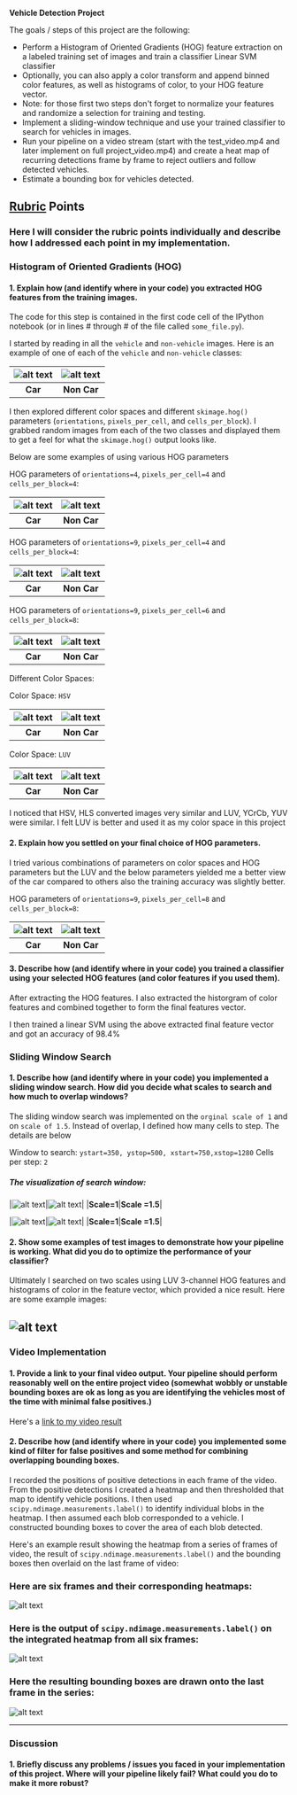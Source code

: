 **Vehicle Detection Project**

The goals / steps of this project are the following:

* Perform a Histogram of Oriented Gradients (HOG) feature extraction on a labeled training set of images and train a classifier Linear SVM classifier
* Optionally, you can also apply a color transform and append binned color features, as well as histograms of color, to your HOG feature vector. 
* Note: for those first two steps don't forget to normalize your features and randomize a selection for training and testing.
* Implement a sliding-window technique and use your trained classifier to search for vehicles in images.
* Run your pipeline on a video stream (start with the test_video.mp4 and later implement on full project_video.mp4) and create a heat map of recurring detections frame by frame to reject outliers and follow detected vehicles.
* Estimate a bounding box for vehicles detected.

[//]: # (Image References)
[image1]: ./images/org_img_car.png
[image2]: ./images/org_img_noncar.png
[image3]: ./images/hog_feature_car_4_4_4.png
[image4]: ./images/hog_feature_noncar_4_4_4.png
[image5]: ./images/hog_feature_car_4_4_9.png
[image6]: ./images/hog_feature_noncar_4_4_9.png
[image7]: ./images/hog_feature_car_6_8_9.png
[image8]: ./images/hog_feature_noncar_6_8_9.png 
[image9]: ./images/hog_feature_car_luv_final.png 
[image10]: ./images/hog_feature_noncar_luv_final.png 
[image11]: ./images/org_img_car_hsv.png
[image12]: ./images/org_img_noncar_hsv.png
[image13]: ./images/org_img_car_luv.png
[image14]: ./images/org_img_noncar_luv.png
[image15]: ./images/search_area_1.png
[image16]: ./images/search_area_1.5.png
[image17]: ./images/sliding_window_1.png
[image18]: ./images/sliding_window_1.5.png
[video1]: ./project_output.mp4 

## [Rubric](https://review.udacity.com/#!/rubrics/513/view) Points
### Here I will consider the rubric points individually and describe how I addressed each point in my implementation.  

### Histogram of Oriented Gradients (HOG)

#### 1. Explain how (and identify where in your code) you extracted HOG features from the training images.

The code for this step is contained in the first code cell of the IPython notebook (or in lines # through # of the file called `some_file.py`).  

I started by reading in all the `vehicle` and `non-vehicle` images.  Here is an example of one of each of the `vehicle` and `non-vehicle` classes:

|![alt text][image1]|![alt text][image2]|
|:-:|:-:|
|**Car**|**Non Car**|

I then explored different color spaces and different `skimage.hog()` parameters (`orientations`, `pixels_per_cell`, and `cells_per_block`).  I grabbed random images from each of the two classes and displayed them to get a feel for what the `skimage.hog()` output looks like.

Below are some examples of using various HOG parameters

HOG parameters of `orientations=4`, `pixels_per_cell=4` and `cells_per_block=4`:

|![alt text][image3]|![alt text][image4]|
|:-:|:-:|
|**Car**|**Non Car**|

HOG parameters of `orientations=9`, `pixels_per_cell=4` and `cells_per_block=4`:

|![alt text][image5]|![alt text][image6]|
|:-:|:-:|
|**Car**|**Non Car**|

HOG parameters of `orientations=9`, `pixels_per_cell=6` and `cells_per_block=8`:

|![alt text][image7]|![alt text][image8]|
|:-:|:-:|
|**Car**|**Non Car**|

Different Color Spaces: 

Color Space: `HSV`

|![alt text][image11]|![alt text][image12]|
|:-:|:-:|
|**Car**|**Non Car**|

Color Space: `LUV`

|![alt text][image13]|![alt text][image14]|
|:-:|:-:|
|**Car**|**Non Car**|

I noticed that HSV, HLS converted images very similar and LUV, YCrCb, YUV were similar. I felt LUV is better and used it as my color space in this project

#### 2. Explain how you settled on your final choice of HOG parameters.

I tried various combinations of parameters on color spaces and HOG parameters but the LUV and the below parameters yielded me a better view of the car compared to others also the training accuracy was slightly better.

HOG parameters of `orientations=9`, `pixels_per_cell=8` and `cells_per_block=8`:

| ![alt text][image9] | ![alt text][image10] |
|:-:|:-:|
|**Car**|**Non Car**|


#### 3. Describe how (and identify where in your code) you trained a classifier using your selected HOG features (and color features if you used them).

After extracting the HOG features. I also extracted the historgram of color features and combined together to form the final features vector.

I then trained a linear SVM using the above extracted final feature vector and got an accuracy of 98.4% 

### Sliding Window Search

#### 1. Describe how (and identify where in your code) you implemented a sliding window search.  How did you decide what scales to search and how much to overlap windows?

The sliding window search was implemented on the `orginal scale of 1` and on `scale of 1.5`. Instead of overlap, I defined how many cells to step. The details are below

Window to search: `ystart=350, ystop=500, xstart=750,xstop=1280`
Cells per step: `2`

##### The visualization of search window:

|![alt text][image15]|![alt text][image16]|
|**Scale=1**|**Scale =1.5**|

|![alt text][image17]|![alt text][image18]|
|**Scale=1**|**Scale =1.5**|


#### 2. Show some examples of test images to demonstrate how your pipeline is working.  What did you do to optimize the performance of your classifier?

Ultimately I searched on two scales using LUV 3-channel HOG features and histograms of color in the feature vector, which provided a nice result.  Here are some example images:

![alt text][image4]
---

### Video Implementation

#### 1. Provide a link to your final video output.  Your pipeline should perform reasonably well on the entire project video (somewhat wobbly or unstable bounding boxes are ok as long as you are identifying the vehicles most of the time with minimal false positives.)
Here's a [link to my video result](./project_output.mp4)


#### 2. Describe how (and identify where in your code) you implemented some kind of filter for false positives and some method for combining overlapping bounding boxes.

I recorded the positions of positive detections in each frame of the video.  From the positive detections I created a heatmap and then thresholded that map to identify vehicle positions.  I then used `scipy.ndimage.measurements.label()` to identify individual blobs in the heatmap.  I then assumed each blob corresponded to a vehicle.  I constructed bounding boxes to cover the area of each blob detected.  

Here's an example result showing the heatmap from a series of frames of video, the result of `scipy.ndimage.measurements.label()` and the bounding boxes then overlaid on the last frame of video:

### Here are six frames and their corresponding heatmaps:

![alt text][image5]

### Here is the output of `scipy.ndimage.measurements.label()` on the integrated heatmap from all six frames:
![alt text][image6]

### Here the resulting bounding boxes are drawn onto the last frame in the series:
![alt text][image7]



---

### Discussion

#### 1. Briefly discuss any problems / issues you faced in your implementation of this project.  Where will your pipeline likely fail?  What could you do to make it more robust?



